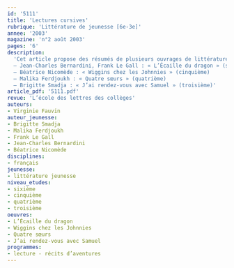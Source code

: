```yaml
---
id: '5111'
title: 'Lectures cursives'
rubrique: 'Littérature de jeunesse [6e-3e]'
annee: '2003'
magazine: 'n°2 août 2003'
pages: '6'
description: 
  'Cet article propose des résumés de plusieurs ouvrages de littérature jeunesse permettant de prendre contact avec les élèves dès la rentrée…
  – Jean-Charles Bernardini, Frank Le Gall : « L’Écaille du dragon » (sixième)
  – Béatrice Nicomède : « Wiggins chez les Johnnies » (cinquième)
  – Malika Ferdjoukh : « Quatre sœurs » (quatrième)
  – Brigitte Smadja : « J’ai rendez-vous avec Samuel » (troisième)'
article_pdf: '5111.pdf'
revue: 'L’école des lettres des collèges'
auteurs:
- Virginie Fauvin
auteur_jeunesse:
- Brigitte Smadja
- Malika Ferdjoukh
- Frank Le Gall
- Jean-Charles Bernardini
- Béatrice Nicomède
disciplines:
- français
jeunesse:
- littérature jeunesse
niveau_etudes:
- sixième
- cinquième
- quatrième
- troisième
oeuvres:
- L’Écaille du dragon
- Wiggins chez les Johnnies
- Quatre sœurs
- J’ai rendez-vous avec Samuel
programmes:
- lecture - récits d’aventures
---
```


